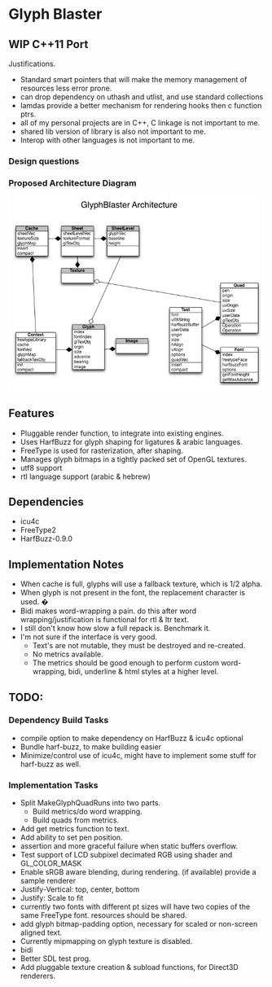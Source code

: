 # Glyph Blaster

## WIP C++11 Port

Justifications.

* Standard smart pointers that will make the memory management of resources less error prone.
* can drop dependency on uthash and utlist, and use standard collections
* lamdas provide a better mechanism for rendering hooks then c function ptrs.
* all of my personal projects are in C++, C linkage is not important to me.
* shared lib version of library is also not important to me.
* Interop with other languages is not important to me.

### Design questions

### Proposed Architecture Diagram

![Image](docs/glyphblaster.png)

## Features

* Pluggable render function, to integrate into existing engines.
* Uses HarfBuzz for glyph shaping for ligatures & arabic languages.
* FreeType is used for rasterization, after shaping.
* Manages glyph bitmaps in a tightly packed set of OpenGL textures.
* utf8 support
* rtl language support (arabic & hebrew)

## Dependencies

* icu4c
* FreeType2
* HarfBuzz-0.9.0

## Implementation Notes

* When cache is full, glyphs will use a fallback texture, which is 1/2 alpha.
* When glyph is not present in the font, the replacement character is used. �
* Bidi makes word-wrapping a pain.  do this after word wrapping/justification is functional for rtl & ltr text.
* I still don't know how slow a full repack is. Benchmark it.
* I'm not sure if the interface is very good.
  * Text's are not mutable, they must be destroyed and re-created.
  * No metrics available.
  * The metrics should be good enough to perform custom word-wrapping, bidi, underline & html styles
    at a higher level.

## TODO:

### Dependency Build Tasks

* compile option to make dependency on HarfBuzz & icu4c optional
* Bundle harf-buzz, to make building easier
* Minimize/control use of icu4c, might have to implement some stuff for harf-buzz as well.

### Implementation Tasks

* Split MakeGlyphQuadRuns into two parts.
  * Build metrics/do word wrapping.
  * Build quads from metrics.
* Add get metrics function to text.
* Add ability to set pen position.
* assertion and more graceful failure when static buffers overflow.
* Test support of LCD subpixel decimated RGB using shader and GL_COLOR_MASK
* Enable sRGB aware blending, during rendering. (if available) provide a sample renderer
* Justify-Vertical: top, center, bottom
* Justify: Scale to fit
* currently two fonts with different pt sizes will have two copies of the same FreeType font.
  resources should be shared.
* add glyph bitmap-padding option, necessary for scaled or non-screen aligned text.
* Currently mipmapping on glyph texture is disabled.
* bidi
* Better SDL test prog.
* Add pluggable texture creation & subload functions, for Direct3D renderers.

